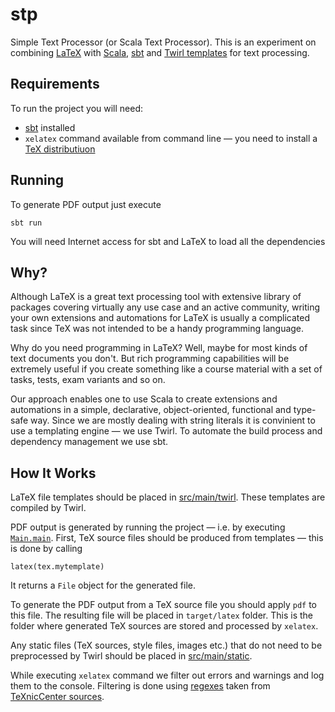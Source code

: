 # stp

Simple Text Processor (or Scala Text Processor). This is an experiment on
combining [LaTeX](https://www.latex-project.org/) with
[Scala](http://www.scala-lang.org/), [sbt](http://www.scala-sbt.org/) and
[Twirl templates](https://github.com/playframework/twirl) for text processing.

## Requirements

To run the project you will need:

* [sbt](http://www.scala-sbt.org/) installed
* `xelatex` command available from command line — you need to install a
  [TeX distributiuon](http://www.tug.org/interest.html#free)

## Running

To generate PDF output just execute

```
sbt run
```

You will need Internet access for sbt and LaTeX to load all the dependencies

## Why?

Although LaTeX is a great text processing tool with extensive library of
packages covering virtually any use case and an active community, writing your
own extensions and automations for LaTeX is usually a complicated task since TeX
was not intended to be a handy programming language.

Why do you need programming in LaTeX? Well, maybe for most kinds of text
documents you don't. But rich programming capabilities will be extremely useful
if you create something like a course material with a set of tasks, tests, exam 
variants and so on.

Our approach enables one to use Scala to create extensions and automations in a
simple, declarative, object-oriented, functional and type-safe way. Since we are
mostly dealing with string literals it is convinient to use a templating engine
— we use Twirl. To automate the build process and dependency management we use
sbt.

## How It Works

LaTeX file templates should be placed in [src/main/twirl](src/main/twirl). These
templates are compiled by Twirl.

PDF output is generated by running the project — i.e. by executing
[`Main.main`](src/main/scala/Main.scala#L10). First, TeX source files should be
produced from templates — this is done by calling

```
latex(tex.mytemplate)
```

It returns a `File` object for the generated file.

To generate the PDF output from a TeX source file you should apply `pdf` to this
file. The resulting file will be placed in `target/latex` folder. This is the
folder where generated TeX sources are stored and processed by `xelatex`.

Any static files (TeX sources, style files, images etc.) that do not need to be
preprocessed by Twirl should be placed in [src/main/static](src/main/static).

While executing `xelatex` command we filter out errors and warnings and log them
to the console. Filtering is done using
[regexes](src/main/scala/CLaTeXOutputFilter.scala) taken from
[TeXnicCenter sources](https://sourceforge.net/p/texniccenter/code/ci/default/tree/TeXnicCenter/LatexOutputFilter.cpp).
